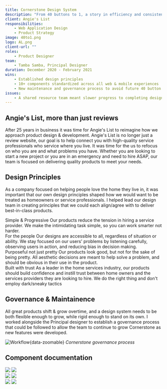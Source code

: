 ```yaml
---
title: Cornerstone Design System
description: "From 40 buttons to 1, a story in efficiency and consistency"
client: Angie's List 
responsibilities:
    - Web Application Design
    - Product Strategy
image: 40to1.png
logo: AL.png
client-url: ""
roles: 
    - Product Designer
team: 
    - Tamba Samba, Principal Designer
duration: December 2020 - February 2021
wins: 
    - Established design principles
    - 10+ components standardized across all web & mobile experiences
    - New maintenance and governance process to avoid future 40 button scenarios
issues:
    - A shared resource team meant slower progress to completing design system goals
---
```

<section>

## Angie's List, more than just reviews
After 25 years in business it was time for Angie's List to reimagine how we approach product design & development. Angie's List is no longer just a review website, our goal is to help connect you with high-quality service professionals who service where you live. It was time for the us to refocus on who you are and what problems you have. Whether you are looking to start a new project or you are in an emergency and need to hire ASAP, our team is focused on delivering quality products to meet your needs.
</section>
<section>

## Design Principles
As a company focused on helping people love the home they live in, it was important that our own design principles shaped how we would want to be treated as homeowners or service professionals. I helped lead our design team in creating principles that we could each align/agree with to deliver best-in-class products.
<div class="principles">
    <div class="row">
        <div class="principle">
            <span>Simple & Progressive</span>
            <span>Our products reduce the tension in hiring a service provider. We make the intimidating task simple, so you can work smarter not harder.</span>
        </div>
        <div class="principle">
            <span>For the people</span>
            <span>Our designs are accessible to all, regardless of situation or ability. We stay focused on our users' problems by listening carefully, observing users in action, and reducing bias in decision making.</span>
        </div>
    </div>
    <div class="row">
        <div class="principle">
            <span>Purposeful not just pretty</span>
            <span>Our products look good, but not for the sake of being pretty. All aesthetic decisions are meant to help solve a problem, and should be obvious in their use in the product.</span>
        </div>
        <div class="principle">
            <span>Built with trust</span>
            <span>As a leader in the home services industry, our products should build confidence and instill trust between home owners and the services providers they are looking to hire. We do the right thing and don't employ dark/sneaky tactics</span>
        </div>
    </div>
</div>
</section>
<section>

## Governance & Maintainence
All great products shift & grow overtime, and a design system needs to be both flexible enough to grow, while rigid enough to stand on its own. I worked alongside the Principal designer to establish a governance process that could be followed to allow the team to continue to grow Cornerstone as new features were developed.

![Workflow](/assets/projects/cornerstone/workflow.png){data-zoomable}
*Cornerstone governance process*
</section>
<section>

## Component documentation
<div class="image-grid">
    <div class="column">
        <img src="https://placehold.co/600x400" data-zoomable />
        <img src="https://placehold.co/300x500" data-zoomable />
    </div>
    <div class="column">
        <img src="https://placehold.co/600x800" data-zoomable />
        <img src="https://placehold.co/600x300" data-zoomable />
    </div>
    <div class="column">
        <img src="https://placehold.co/600x400" data-zoomable />
        <img src="https://placehold.co/600x400" data-zoomable />
    </div>
</div>
</section>

